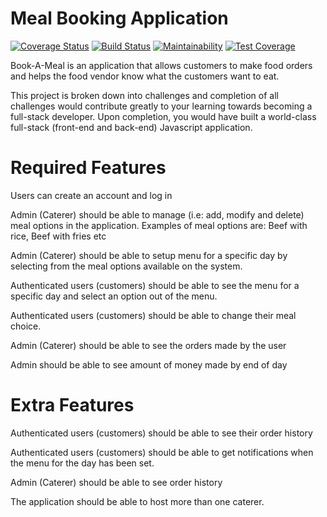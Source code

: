# Meal Booking Application

[![Coverage Status](https://coveralls.io/repos/github/okikiola11/meal-booking-app/badge.svg?branch=develop)](https://coveralls.io/github/okikiola11/meal-booking-app?branch=develop)
[![Build Status](https://travis-ci.org/okikiola11/meal-booking-app.svg?branch=develop)](https://travis-ci.org/okikiola11/meal-booking-app)
[![Maintainability](https://api.codeclimate.com/v1/badges/1f5a08ea7c53e649aa15/maintainability)](https://codeclimate.com/github/okikiola11/meal-booking-app/maintainability)
[![Test Coverage](https://api.codeclimate.com/v1/badges/1f5a08ea7c53e649aa15/test_coverage)](https://codeclimate.com/github/okikiola11/meal-booking-app/test_coverage)

Book-A-Meal is an application that allows customers to make food orders and helps the food
vendor know what the customers want to eat.

This project is broken down into challenges and completion of all challenges would contribute
greatly to your learning towards becoming a full-stack developer. Upon completion, you would
have built a world-class full-stack (front-end and back-end) Javascript application.

# Required Features

Users can create an account and log in

Admin (Caterer) should be able to manage (i.e: add, modify and delete) meal options in the application. Examples of meal options are: Beef with rice, Beef with fries etc

Admin (Caterer) should be able to setup menu for a specific day by selecting from the meal options available on the system.

Authenticated users (customers) should be able to see the menu for a specific day and select an option out of the menu.

Authenticated users (customers) should be able to change their meal choice.

Admin (Caterer) should be able to see the orders made by the user

Admin should be able to see amount of money made by end of day

# Extra Features

Authenticated users (customers) should be able to see their order history

Authenticated users (customers) should be able to get notifications when the menu for the day has been set.

Admin (Caterer) should be able to see order history

The application should be able to host more than one caterer.
